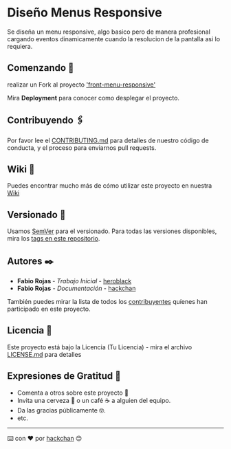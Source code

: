 # Diseño Menus Responsive

Se diseña un menu responsive, algo basico pero de manera profesional cargando eventos dinamicamente cuando la resolucion de la pantalla asi lo requiera.

## Comenzando 🚀

realizar un Fork al proyecto ['front-menu-responsive'](https://github.com/heroblack/)

Mira **Deployment** para conocer como desplegar el proyecto.

## Contribuyendo 🖇️

Por favor lee el [CONTRIBUTING.md](https://gist.github.com/hackchan/front-menu-responsive) para detalles de nuestro código de conducta, y el proceso para enviarnos pull requests.

## Wiki 📖

Puedes encontrar mucho más de cómo utilizar este proyecto en nuestra [Wiki](https://github.com/hackchan/front-menu-responsive/wiki)

## Versionado 📌

Usamos [SemVer](http://semver.org/) para el versionado. Para todas las versiones disponibles, mira los [tags en este repositorio](https://github.com/hackchan/front-menu-responsive/tags).

## Autores ✒️

- **Fabio Rojas <heroblack>** - _Trabajo Inicial_ - [heroblack](https://github.com/heroblack)
- **Fabio Rojas** - _Documentación_ - [hackchan](#fulanito-de-tal)

También puedes mirar la lista de todos los [contribuyentes](https://github.com/heroblack/front-menu-responsive/contributors) quíenes han participado en este proyecto.

## Licencia 📄

Este proyecto está bajo la Licencia (Tu Licencia) - mira el archivo [LICENSE.md](LICENSE.md) para detalles

## Expresiones de Gratitud 🎁

- Comenta a otros sobre este proyecto 📢
- Invita una cerveza 🍺 o un café ☕ a alguien del equipo.
- Da las gracias públicamente 🤓.
- etc.

---

⌨️ con ❤️ por [hackchan](https://github.com/hackchan) 😊
